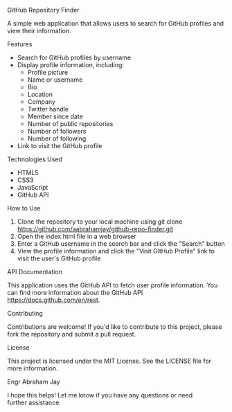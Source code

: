 GitHub Repository Finder

A simple web application that allows users to search for GitHub profiles and view their information.

Features

- Search for GitHub profiles by username
- Display profile information, including:
    - Profile picture
    - Name or username
    - Bio
    - Location
    - Company
    - Twitter handle
    - Member since date
    - Number of public repositories
    - Number of followers
    - Number of following
- Link to visit the GitHub profile

Technologies Used

- HTML5
- CSS3
- JavaScript
- GitHub API

How to Use

1. Clone the repository to your local machine using git clone https://github.com/aabrahamjay/github-repo-finder.git
2. Open the index.html file in a web browser
3. Enter a GitHub username in the search bar and click the "Search" button
4. View the profile information and click the "Visit GitHub Profile" link to visit the user's GitHub profile

API Documentation

This application uses the GitHub API to fetch user profile information. You can find more information about the GitHub API https://docs.github.com/en/rest.

Contributing

Contributions are welcome! If you'd like to contribute to this project, please fork the repository and submit a pull request.

License

This project is licensed under the MIT License. See the LICENSE file for more information.

Engr Abraham Jay


I hope this helps! Let me know if you have any questions or need further assistance.
